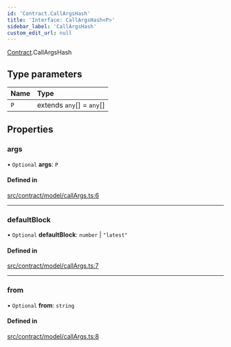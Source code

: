 ```yaml
---
id: 'Contract.CallArgsHash'
title: 'Interface: CallArgsHash<P>'
sidebar_label: 'CallArgsHash'
custom_edit_url: null
---
```


[Contract](../namespaces/Contract.md).CallArgsHash

## Type parameters

| Name | Type                      |
| :--- | :------------------------ |
| `P`  | extends `any`[] = `any`[] |

## Properties

### args

• `Optional` **args**: `P`

#### Defined in

[src/contract/model/callArgs.ts:6](https://github.com/leovigna/web3-redux/blob/2db3cc0/src/contract/model/callArgs.ts#L6)

---

### defaultBlock

• `Optional` **defaultBlock**: `number` \| `"latest"`

#### Defined in

[src/contract/model/callArgs.ts:7](https://github.com/leovigna/web3-redux/blob/2db3cc0/src/contract/model/callArgs.ts#L7)

---

### from

• `Optional` **from**: `string`

#### Defined in

[src/contract/model/callArgs.ts:8](https://github.com/leovigna/web3-redux/blob/2db3cc0/src/contract/model/callArgs.ts#L8)
